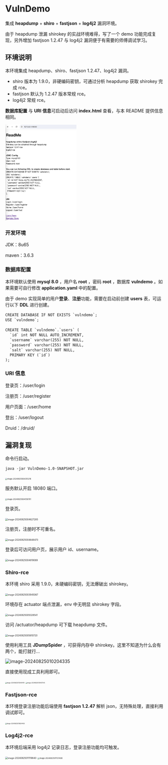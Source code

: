 # VulnDemo

集成 **heapdump** + **shiro** + **fastjson** + **log4j2** 漏洞环境。

由于 heapdump 泄漏 shirokey 的实战环境难得，写了一个 demo 功能完成复现，另外增加 fastjson 1.2.47 与 log4j2 漏洞便于有需要的师傅调试学习。

## 环境说明

本环境集成 heapdump、shiro、fastjson 1.2.47、log4j2 漏洞。

- shiro 版本为 1.9.0，非硬编码密钥，可通过分析 heapdump 获取 shirokey 完成 rce。
- fastjson 默认为 1.2.47 版本常规 rce。
- log4j2 常规 rce。

**数据库配置** 与 **URI 信息**可启动后访问 **index.html** 查看，与本 README 提供信息相同。

<img src="assets/image-20240825003117265.png" alt="image-20240825003117265" style="zoom:30%;" />

### 开发环境

JDK：8u65

maven：3.6.3

### 数据库配置

本环境默认使用 **mysql 8.0** ，用户名 **root** ，密码 **root** ，数据库 **vulndemo** 。如果需要可自行修改 **application.yaml** 中的配置。

由于 demo 实现简单的用户**登录**、**注册**功能，需要在启动前创建 **users** 表，可运行以下 **DDL** 进行创建。

```
CREATE DATABASE IF NOT EXISTS `vulndemo`;
USE `vulndemo`;

CREATE TABLE `vulndemo`.`users` (
  `id` int NOT NULL AUTO_INCREMENT,
  `username` varchar(255) NOT NULL,
  `password` varchar(255) NOT NULL,
  `salt` varchar(255) NOT NULL,
  PRIMARY KEY (`id`)
);
```

### URI 信息

登录页：/user/login

注册页：/user/register

用户页面：/user/home

登出：/user/logout

Druid：/druid/

## 漏洞复现

命令行启动。

```
java -jar VulnDemo-1.0-SNAPSHOT.jar
```

<img src="/Users/chave/GitHubRepository/VulnDemo/assets/image-20240825004355216.png" alt="image-20240825004355216" style="zoom:40%;" />

服务默认开启 18080 端口。

<img src="/Users/chave/GitHubRepository/VulnDemo/assets/image-20240825004556781.png" alt="image-20240825004556781" style="zoom:40%;" />

登录页。

<img src="/Users/chave/GitHubRepository/VulnDemo/assets/image-20240825004627285.png" alt="image-20240825004627285" style="zoom:50%;" />

注册页，注册时不可重名。

<img src="/Users/chave/GitHubRepository/VulnDemo/assets/image-20240825004648473.png" alt="image-20240825004648473" style="zoom:50%;" />

登录后可访问用户页，展示用户 id、username。

<img src="/Users/chave/GitHubRepository/VulnDemo/assets/image-20240825004819069.png" alt="image-20240825004819069" style="zoom:50%;" />

### Shiro-rce

本环境 shiro 采用 1.9.0，未硬编码密钥，无法爆破出 shirokey。

<img src="/Users/chave/GitHubRepository/VulnDemo/assets/image-20240825003945067.png" alt="image-20240825003945067" style="zoom:50%;" />

环境存在 actuator 端点泄漏，env 中无明显 shirokey 字段。

<img src="/Users/chave/GitHubRepository/VulnDemo/assets/image-20240825005028541.png" alt="image-20240825005028541" style="zoom:50%;" />

访问 /actuator/heapdump 可下载 heapdump 文件。

<img src="/Users/chave/GitHubRepository/VulnDemo/assets/image-20240825005610720.png" alt="image-20240825005610720" style="zoom:50%;" />

使用利用工具 **JDumpSpider** ，可获得内存中 shirokey。这里不知道为什么会有两个，能打就行...

![image-20240825010204335](/Users/chave/GitHubRepository/VulnDemo/assets/image-20240825010204335.png)

直接使用现成工具利用即可。

<img src="/Users/chave/GitHubRepository/VulnDemo/assets/image-20240825010340419.png" alt="image-20240825010340419" style="zoom:30%;" />

<img src="/Users/chave/GitHubRepository/VulnDemo/assets/image-20240825010407545.png" alt="image-20240825010407545" style="zoom:30%;" />

### Fastjson-rce

本环境登录注册功能后端使用 **fastjson 1.2.47** 解析 json，无特殊处理，直接利用调试即可。

<img src="/Users/chave/GitHubRepository/VulnDemo/assets/image-20240825010824458.png" alt="image-20240825010824458" style="zoom:30%;" />

### Log4j2-rce

本环境后端采用 log4j2 记录日志，登录注册功能均可触发。

<img src="/Users/chave/GitHubRepository/VulnDemo/assets/image-20240825011119840.png" alt="image-20240825011119840" style="zoom:50%;" />

<img src="/Users/chave/GitHubRepository/VulnDemo/assets/image-20240825011137406.png" alt="image-20240825011137406" style="zoom:40%;" />

